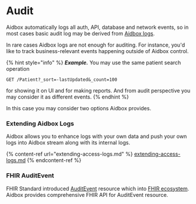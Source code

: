 # Audit

Aidbox automatically logs all auth, API, database and network events, so in most cases basic audit log may be derived from [Aidbox logs](./).

In rare cases Aidbox logs are not enough for auditing. For instance, you'd like to track business-relevant events happening outside of Aidbox control.

{% hint style="info" %}
_**Example.**_ You may use the same patient search operation&#x20;

`GET /Patient?_sort=-lastUpdated&_count=100`&#x20;

for showing it on UI and for making reports. And from audit perspective you may consider it as different events.
{% endhint %}

In this case you may consider two options Aidbox provides.

### Extending Aidbox Logs

Aidbox allows you to enhance logs with your own data and push your own logs into Aidbox stream along with its internal logs.

{% content-ref url="extending-access-logs.md" %}
[extending-access-logs.md](extending-access-logs.md)
{% endcontent-ref %}

### FHIR AuditEvent

FHIR Standard introduced [AuditEvent](http://hl7.org/fhir/auditevent.html) resource which into [FHIR ecosystem](http://hl7.org/fhir/security.html#audit). Aidbox provides comprehensive FHIR API for AuditEvent resource.
